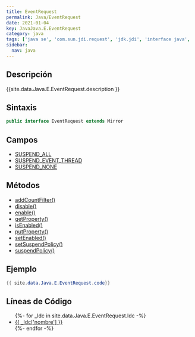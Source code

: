```yaml
---
title: EventRequest
permalink: Java/EventRequest
date: 2021-01-04
key: JavaJava.E.EventRequest
category: java
tags: ['java se', 'com.sun.jdi.request', 'jdk.jdi', 'interface java', 'Java 1.3']
sidebar: 
  nav: java
---
```


## Descripción
{{site.data.Java.E.EventRequest.description }}

## Sintaxis
~~~java
public interface EventRequest extends Mirror
~~~

## Campos
* [SUSPEND_ALL](/Java/EventRequest/SUSPEND_ALL)
* [SUSPEND_EVENT_THREAD](/Java/EventRequest/SUSPEND_EVENT_THREAD)
* [SUSPEND_NONE](/Java/EventRequest/SUSPEND_NONE)

## Métodos
* [addCountFilter()](/Java/EventRequest/addCountFilter)
* [disable()](/Java/EventRequest/disable)
* [enable()](/Java/EventRequest/enable)
* [getProperty()](/Java/EventRequest/getProperty)
* [isEnabled()](/Java/EventRequest/isEnabled)
* [putProperty()](/Java/EventRequest/putProperty)
* [setEnabled()](/Java/EventRequest/setEnabled)
* [setSuspendPolicy()](/Java/EventRequest/setSuspendPolicy)
* [suspendPolicy()](/Java/EventRequest/suspendPolicy)

## Ejemplo
~~~java
{{ site.data.Java.E.EventRequest.code}}
~~~

## Líneas de Código
<ul>
{%- for _ldc in site.data.Java.E.EventRequest.ldc -%}
   <li>
       <a href="{{_ldc['url'] }}">{{ _ldc['nombre'] }}</a>
   </li>
{%- endfor -%}
</ul>
